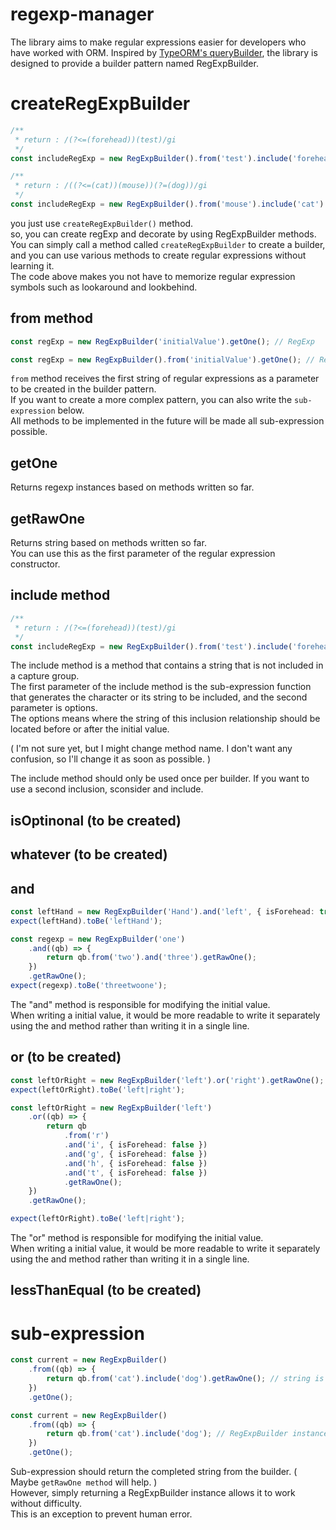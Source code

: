 # regexp-manager

The library aims to make regular expressions easier for developers who have worked with ORM.
Inspired by [TypeORM's queryBuilder](https://orkhan.gitbook.io/typeorm/docs/select-query-builder#what-is-querybuilder), the library is designed to provide a builder pattern named RegExpBuilder.

# createRegExpBuilder

```typescript
/**
 * return : /(?<=(forehead))(test)/gi
 */
const includeRegExp = new RegExpBuilder().from('test').include('forehead', { isForehead: true }).getOne();
```

```typescript
/**
 * return : /((?<=(cat))(mouse))(?=(dog))/gi
 */
const includeRegExp = new RegExpBuilder().from('mouse').include('cat').include('dog', { isForehead: false }).getOne();
```

you just use `createRegExpBuilder()` method.  
so, you can create regExp and decorate by using RegExpBuilder methods.  
You can simply call a method called `createRegExpBuilder` to create a builder, and you can use various methods to create regular expressions without learning it.  
The code above makes you not have to memorize regular expression symbols such as lookaround and lookbehind.

## from method

```typescript
const regExp = new RegExpBuilder('initialValue').getOne(); // RegExp
```

```typescript
const regExp = new RegExpBuilder().from('initialValue').getOne(); // RegExp, same meaning.
```

`from` method receives the first string of regular expressions as a parameter to be created in the builder pattern.  
If you want to create a more complex pattern, you can also write the `sub-expression` below.  
All methods to be implemented in the future will be made all sub-expression possible.

## getOne

Returns regexp instances based on methods written so far.

## getRawOne

Returns string based on methods written so far.  
You can use this as the first parameter of the regular expression constructor.

## include method

```typescript
/**
 * return : /(?<=(forehead))(test)/gi
 */
const includeRegExp = new RegExpBuilder().from('test').include('forehead', { isForehead: true }).getOne();
```

The include method is a method that contains a string that is not included in a capture group.  
The first parameter of the include method is the sub-expression function that generates the character or its string to be included, and the second parameter is options.  
The options means where the string of this inclusion relationship should be located before or after the initial value.

( I'm not sure yet, but I might change method name. I don't want any confusion, so I'll change it as soon as possible. )

The include method should only be used once per builder. If you want to use a second inclusion, sconsider and include.

## isOptinonal (to be created)

## whatever (to be created)

## and

```typescript
const leftHand = new RegExpBuilder('Hand').and('left', { isForehead: true }).getRawOne();
expect(leftHand).toBe('leftHand');
```

```typescript
const regexp = new RegExpBuilder('one')
    .and((qb) => {
        return qb.from('two').and('three').getRawOne();
    })
    .getRawOne();
expect(regexp).toBe('threetwoone');
```

The "and" method is responsible for modifying the initial value.  
When writing a initial value, it would be more readable to write it separately using the and method rather than writing it in a single line.

## or (to be created)

```typescript
const leftOrRight = new RegExpBuilder('left').or('right').getRawOne();
expect(leftOrRight).toBe('left|right');
```

```typescript
const leftOrRight = new RegExpBuilder('left')
    .or((qb) => {
        return qb
            .from('r')
            .and('i', { isForehead: false })
            .and('g', { isForehead: false })
            .and('h', { isForehead: false })
            .and('t', { isForehead: false })
            .getRawOne();
    })
    .getRawOne();

expect(leftOrRight).toBe('left|right');
```

The "or" method is responsible for modifying the initial value.  
When writing a initial value, it would be more readable to write it separately using the and method rather than writing it in a single line.

## lessThanEqual (to be created)

# sub-expression

```typescript
const current = new RegExpBuilder()
    .from((qb) => {
        return qb.from('cat').include('dog').getRawOne(); // string is ok
    })
    .getOne();
```

```typescript
const current = new RegExpBuilder()
    .from((qb) => {
        return qb.from('cat').include('dog'); // RegExpBuilder instance is ok
    })
    .getOne();
```

Sub-expression should return the completed string from the builder. ( Maybe `getRawOne method` will help. )  
However, simply returning a RegExpBuilder instance allows it to work without difficulty.  
This is an exception to prevent human error.
